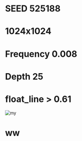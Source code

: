 # SEED 525188
# 1024x1024
# Frequency 0.008
# Depth 25
# float_line > 0.61
![my](https://user-images.githubusercontent.com/80098980/124458135-2ae0f080-dd7c-11eb-80a4-36633fcb02f9.png)
# ww
